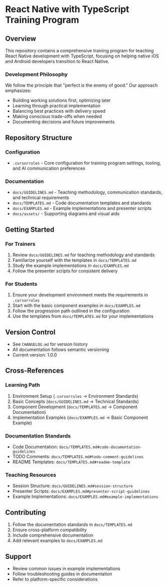 # React Native with TypeScript Training Program

## Overview
This repository contains a comprehensive training program for teaching React Native development with TypeScript, focusing on helping native iOS and Android developers transition to React Native.

### Development Philosophy
We follow the principle that "perfect is the enemy of good." Our approach emphasizes:
- Building working solutions first, optimizing later
- Learning through practical implementation
- Balancing best practices with delivery speed
- Making conscious trade-offs when needed
- Documenting decisions and future improvements

## Repository Structure

### Configuration
- `.cursorrules` - Core configuration for training program settings, tooling, and AI communication preferences

### Documentation
- `docs/GUIDELINES.md` - Teaching methodology, communication standards, and technical requirements
- `docs/TEMPLATES.md` - Code documentation templates and standards
- `docs/EXAMPLES.md` - Example implementations and presenter scripts
- `docs/assets/` - Supporting diagrams and visual aids

## Getting Started

### For Trainers
1. Review `docs/GUIDELINES.md` for teaching methodology and standards
2. Familiarize yourself with the templates in `docs/TEMPLATES.md`
3. Study the example implementations in `docs/EXAMPLES.md`
4. Follow the presenter scripts for consistent delivery

### For Students
1. Ensure your development environment meets the requirements in `.cursorrules`
2. Start with the basic component examples in `docs/EXAMPLES.md`
3. Follow the progression path outlined in the configuration
4. Use the templates from `docs/TEMPLATES.md` for your implementations

## Version Control
- See `CHANGELOG.md` for version history
- All documentation follows semantic versioning
- Current version: 1.0.0

## Cross-References

### Learning Path
1. Environment Setup (`.cursorrules` → Environment Standards)
2. Basic Concepts (`docs/GUIDELINES.md` → Technical Standards)
3. Component Development (`docs/TEMPLATES.md` → Component Documentation)
4. Implementation Examples (`docs/EXAMPLES.md` → Basic Component Example)

### Documentation Standards
- Code Documentation: `docs/TEMPLATES.md#code-documentation-guidelines`
- TODO Comments: `docs/TEMPLATES.md#todo-comment-guidelines`
- README Templates: `docs/TEMPLATES.md#readme-template`

### Teaching Resources
- Session Structure: `docs/GUIDELINES.md#session-structure`
- Presenter Scripts: `docs/EXAMPLES.md#presenter-script-guidelines`
- Example Implementations: `docs/EXAMPLES.md#example-implementations`

## Contributing
1. Follow the documentation standards in `docs/TEMPLATES.md`
2. Ensure cross-platform compatibility
3. Include comprehensive documentation
4. Add relevant examples to `docs/EXAMPLES.md`

## Support
- Review common issues in example implementations
- Follow troubleshooting guides in documentation
- Refer to platform-specific considerations